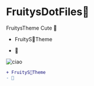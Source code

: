 # FruitysDotFiles🥐
FruitysTheme Cute 🐰


+ FruityS🥐Theme
- 🐰

![ciao](https://media.giphy.com/media/kMnLCjCVTDloFmnflL/giphy.gif)


````diff
+ FruityS🥐Theme
- 🐰




